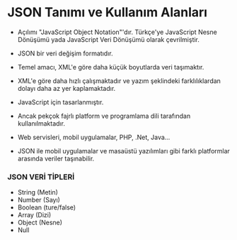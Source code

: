 # JSON Tanımı ve Kullanım Alanları
	
- Açılımı "JavaScript Object Notation"'dır. Türkçe'ye JavaScript Nesne Dönüşümü yada JavaScript Veri Dönüşümü olarak çevrilmiştir.
- JSON bir veri değişim formatıdır.
- Temel amacı, XML'e göre daha küçük boyutlarda veri taşımaktır.
- XML'e göre daha hızlı çalışmaktadır ve yazım şeklindeki farklılıklardan dolayı daha az yer kaplamaktadır.

- JavaScript için tasarlanmıştır.
- Ancak pekçok fajrlı platform ve programlama dili tarafından kullanılmaktadır.
- Web servisleri, mobil uygulamalar, PHP, .Net, Java...
- JSON ile mobil uygulamalar ve masaüstü yazılımları gibi farklı platformlar arasında veriler taşınabilir.

### JSON VERİ TİPLERİ
- String (Metin)
- Number (Sayı)
- Boolean (ture/false)
- Array (Dizi)
- Object (Nesne)
- Null
